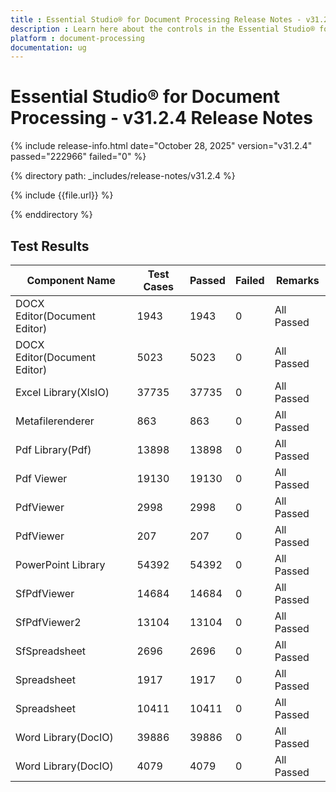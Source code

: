 ```yaml
---
title : Essential Studio® for Document Processing Release Notes - v31.2.4
description : Learn here about the controls in the Essential Studio® for Document Processing Weekly Nuget Release - Release Notes - v31.2.4
platform : document-processing
documentation: ug
---
```


# Essential Studio® for Document Processing - v31.2.4 Release Notes

{% include release-info.html date="October 28, 2025"  version="v31.2.4" passed="222966" failed="0" %}

{% directory path: _includes/release-notes/v31.2.4 %}

{% include {{file.url}} %}

{% enddirectory %}

## Test Results

| Component Name | Test Cases | Passed | Failed | Remarks |
|---------------|------------|--------|--------|---------|
| DOCX Editor(Document Editor) | 1943 | 1943 | 0 | All Passed |
| DOCX Editor(Document Editor) | 5023 | 5023 | 0 | All Passed |
| Excel Library(XlsIO) | 37735 | 37735 | 0 | All Passed |
| Metafilerenderer | 863 | 863 | 0 | All Passed |
| Pdf Library(Pdf) | 13898 | 13898 | 0 | All Passed |
| Pdf Viewer | 19130 | 19130 | 0 | All Passed |
| PdfViewer | 2998 | 2998 | 0 | All Passed |
| PdfViewer | 207 | 207 | 0 | All Passed |
| PowerPoint Library | 54392 | 54392 | 0 | All Passed |
| SfPdfViewer | 14684 | 14684 | 0 | All Passed |
| SfPdfViewer2 | 13104 | 13104 | 0 | All Passed |
| SfSpreadsheet | 2696 | 2696 | 0 | All Passed |
| Spreadsheet | 1917 | 1917 | 0 | All Passed |
| Spreadsheet | 10411 | 10411 | 0 | All Passed |
| Word Library(DocIO) | 39886 | 39886 | 0 | All Passed |
| Word Library(DocIO) | 4079 | 4079 | 0 | All Passed |